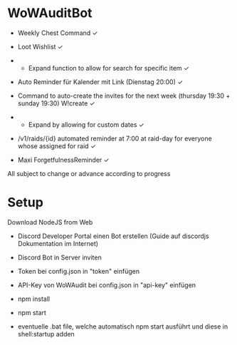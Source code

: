 <h1>WoWAuditBot</h1>

- Weekly Chest Command ✓

- Loot Wishlist ✓

- - Expand function to allow for search for specific item ✓

- Auto Reminder für Kalender mit Link (Dienstag 20:00) ✓

- Command to auto-create the invites for the next week (thursday 19:30 + sunday 19:30) W!create ✓

- - Expand by allowing for custom dates ✓

- /v1/raids/{id} automated reminder at 7:00 at raid-day for everyone whose assigned for raid ✓

- Maxi ForgetfulnessReminder ✓

All subject to change or advance according to progress

<h1>Setup</h1>

Download NodeJS from Web

- Discord Developer Portal einen Bot erstellen (Guide auf discordjs Dokumentation im Internet)

- Discord Bot in Server inviten

- Token bei config.json in "token" einfügen

- API-Key von WoWAudit bei config.json in "api-key" einfügen

- npm install

- npm start

- eventuelle .bat file, welche automatisch npm start ausführt und diese in shell:startup adden
